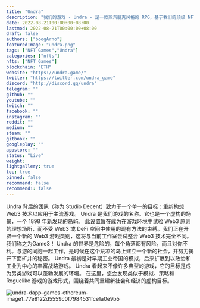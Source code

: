 ```yaml
---
title: "Undra"
description: "我们的游戏 - Undra - 是一款蒸汽朋克风格的 RPG，基于我们的顶级 NFT 收藏！"
date: 2022-08-21T00:00:00+08:00
lastmod: 2022-08-21T00:00:00+08:00
draft: false
authors: ["boogArno"]
featuredImage: "undra.png"
tags: ["NFT Games","Undra"]
categories: ["nfts"]
nfts: ["NFT Games"]
blockchain: "ETH"
website: "https://undra.game/"
twitter: "https://twitter.com/undra_game"
discord: "http://discord.gg/undra"
telegram: ""
github: ""
youtube: ""
twitch: ""
facebook: ""
instagram: ""
reddit: ""
medium: ""
steam: ""
gitbook: ""
googleplay: ""
appstore: ""
status: "Live"
weight: 
lightgallery: true
toc: true
pinned: false
recommend: false
recommend1: false
---
```

Undra 背后的团队（称为 Studio Decent）致力于一个单一的目标：重新构想 Web3 技术以应用于主流游戏。
Undra 是我们游戏的名称。它也是一个虚构的场景，一个 1898 年新发现的岛屿。
此设置旨在成为在游戏环境中试验 Web3 原则的理想场所，而不受 Web3 或 DeFi 空间中使用的现有方法的束缚。我们正在开辟一个新的 Web3 游戏类别，这将与当前工作室尝试整合 Web3 技术完全不同。我们称之为Game3！
Undra 的世界是危险的，每个角落都有风险，而且对你不利。与您的同胞一起工作，是时候在这个荒凉的岛上建立一个新的社会，并努力揭开下面矿井的秘密。
Undra 最初是对早期工业帝国的模拟，后来扩展到以政治和工业为中心的丰富战略游戏。 Undra 看起来不像许多典型的游戏，它的目标是成为另类游戏可以蓬勃发展的环境。
在这里，您会发现类似于模拟、策略和 Roguelike 游戏的游戏形式，围绕着共同重建新社会和经济的虚构目标。

![undra-dapp-games-ethereum-image1_77e8122d5559c0f7984531fce1a0e9b5](undra-dapp-games-ethereum-image1_77e8122d5559c0f7984531fce1a0e9b5.png)

